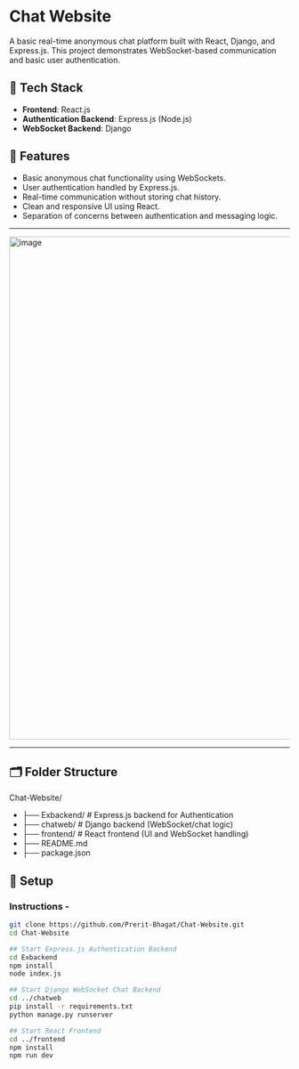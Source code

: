 # Chat Website

A basic real-time anonymous chat platform built with React, Django, and Express.js. This project demonstrates WebSocket-based communication and basic user authentication.

## 🔧 Tech Stack

- **Frontend**: React.js  
- **Authentication Backend**: Express.js (Node.js)  
- **WebSocket Backend**: Django 

## 📌 Features

- Basic anonymous chat functionality using WebSockets.
- User authentication handled by Express.js.
- Real-time communication without storing chat history.
- Clean and responsive UI using React.
- Separation of concerns between authentication and messaging logic.

---
<img width="1919" height="904" alt="image" src="https://github.com/user-attachments/assets/1bc63f39-cf2b-437d-b3e3-682da3588741" />

---

## 🗂 Folder Structure
Chat-Website/
- ├── Exbackend/           # Express.js backend for Authentication
- ├── chatweb/             # Django backend (WebSocket/chat logic)
- ├── frontend/            # React frontend (UI and WebSocket handling)
- ├── README.md            
- ├── package.json         

## 🚀 Setup

### Instructions - 
```bash
git clone https://github.com/Prerit-Bhagat/Chat-Website.git
cd Chat-Website

## Start Express.js Authentication Backend
cd Exbackend
npm install
node index.js

## Start Django WebSocket Chat Backend
cd ../chatweb
pip install -r requirements.txt
python manage.py runserver

## Start React Frontend
cd ../frontend
npm install
npm run dev
